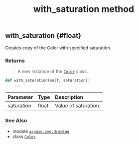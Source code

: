 ﻿---
title: with_saturation method
second_title: Aspose.SVG for Python via .NET API References
description: 
type: docs
weight: 410
url: /python-net/aspose.svg.drawing/color/with_saturation/
is_root: false
---

## with_saturation {#float}

Creates copy of the Color with specified saturation.


### Returns 


>A new instance of the [`Color`](/svg/python-net/aspose.svg.drawing/color) class.


```python
def with_saturation(self, saturation):
    ...
```


| Parameter | Type | Description |
| :- | :- | :- |
| saturation | float | Value of saturation. |



### See Also
* module [`aspose.svg.drawing`](../../)
* class [`Color`](/svg/python-net/aspose.svg.drawing/color)
